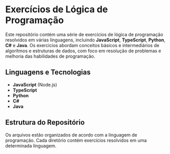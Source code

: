 # Exercícios de Lógica de Programação

Este repositório contém uma série de exercícios de lógica de programação resolvidos em várias linguagens, incluindo **JavaScript**, **TypeScript**, **Python**, **C#** e **Java**. Os exercícios abordam conceitos básicos e intermediários de algoritmos e estruturas de dados, com foco em resolução de problemas e melhoria das habilidades de programação.

## Linguagens e Tecnologias

- **JavaScript** (Node.js)
- **TypeScript**
- **Python**
- **C#**
- **Java**

## Estrutura do Repositório

Os arquivos estão organizados de acordo com a linguagem de programação. Cada diretório contém exercícios resolvidos em uma determinada linguagem.

